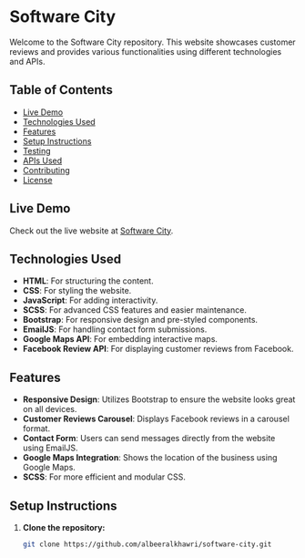 # Software City

Welcome to the Software City repository. This website showcases customer reviews and provides various functionalities using different technologies and APIs. 

## Table of Contents

- [Live Demo](#live-demo)
- [Technologies Used](#technologies-used)
- [Features](#features)
- [Setup Instructions](#setup-instructions)
- [Testing](#testing)
- [APIs Used](#apis-used)
- [Contributing](#contributing)
- [License](#license)

## Live Demo

Check out the live website at [Software City](https://albeeralkhawri.github.io/software-city/).

## Technologies Used

- **HTML**: For structuring the content.
- **CSS**: For styling the website.
- **JavaScript**: For adding interactivity.
- **SCSS**: For advanced CSS features and easier maintenance.
- **Bootstrap**: For responsive design and pre-styled components.
- **EmailJS**: For handling contact form submissions.
- **Google Maps API**: For embedding interactive maps.
- **Facebook Review API**: For displaying customer reviews from Facebook.

## Features

- **Responsive Design**: Utilizes Bootstrap to ensure the website looks great on all devices.
- **Customer Reviews Carousel**: Displays Facebook reviews in a carousel format.
- **Contact Form**: Users can send messages directly from the website using EmailJS.
- **Google Maps Integration**: Shows the location of the business using Google Maps.
- **SCSS**: For more efficient and modular CSS.

## Setup Instructions

1. **Clone the repository:**
   ```bash
   git clone https://github.com/albeeralkhawri/software-city.git
